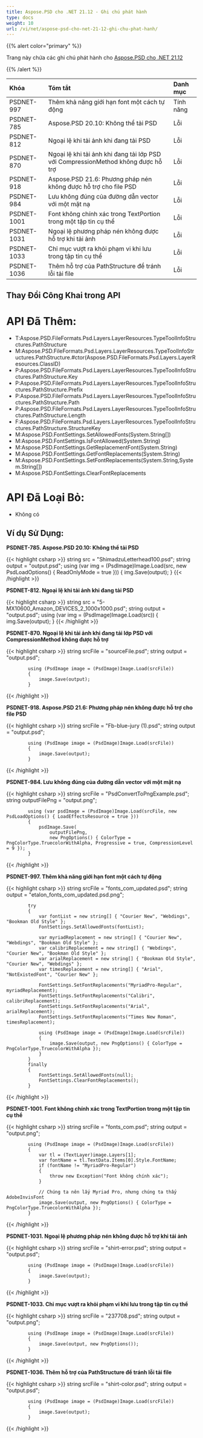 ```yaml
---
title: Aspose.PSD cho .NET 21.12 - Ghi chú phát hành
type: docs
weight: 10
url: /vi/net/aspose-psd-cho-net-21-12-ghi-chu-phat-hanh/
---
```


{{% alert color="primary" %}} 

Trang này chứa các ghi chú phát hành cho [Aspose.PSD cho .NET 21.12](https://www.nuget.org/packages/Aspose.PSD/)

{{% /alert %}} 

|**Khóa**|**Tóm tắt**|**Danh mục**|
| :- | :- | :- |
|PSDNET-997|Thêm khả năng giới hạn font một cách tự động|Tính năng|
|PSDNET-785|Aspose.PSD 20.10: Không thể tải PSD|Lỗi|
|PSDNET-812|Ngoại lệ khi tải ảnh khi đang tải PSD|Lỗi|
|PSDNET-870|Ngoại lệ khi tải ảnh khi đang tải lớp PSD với CompressionMethod không được hỗ trợ|Lỗi|
|PSDNET-918|Aspose.PSD 21.6: Phương pháp nén không được hỗ trợ cho file PSD|Lỗi|
|PSDNET-984|Lưu không đúng của đường dẫn vector với một mặt nạ|Lỗi|
|PSDNET-1001|Font không chính xác trong TextPortion trong một tập tin cụ thể|Lỗi|
|PSDNET-1031|Ngoại lệ phương pháp nén không được hỗ trợ khi tải ảnh|Lỗi|
|PSDNET-1033|Chỉ mục vượt ra khỏi phạm vi khi lưu trong tập tin cụ thể|Lỗi|
|PSDNET-1036|Thêm hỗ trợ của PathStructure để tránh lỗi tải file|Lỗi|

## **Thay Đổi Công Khai trong API**
# **API Đã Thêm:**
- T:Aspose.PSD.FileFormats.Psd.Layers.LayerResources.TypeToolInfoStructures.PathStructure
- M:Aspose.PSD.FileFormats.Psd.Layers.LayerResources.TypeToolInfoStructures.PathStructure.#ctor(Aspose.PSD.FileFormats.Psd.Layers.LayerResources.ClassID)
- P:Aspose.PSD.FileFormats.Psd.Layers.LayerResources.TypeToolInfoStructures.PathStructure.Key
- P:Aspose.PSD.FileFormats.Psd.Layers.LayerResources.TypeToolInfoStructures.PathStructure.Prefix
- P:Aspose.PSD.FileFormats.Psd.Layers.LayerResources.TypeToolInfoStructures.PathStructure.Path
- P:Aspose.PSD.FileFormats.Psd.Layers.LayerResources.TypeToolInfoStructures.PathStructure.Length
- F:Aspose.PSD.FileFormats.Psd.Layers.LayerResources.TypeToolInfoStructures.PathStructure.StructureKey
- M:Aspose.PSD.FontSettings.SetAllowedFonts(System.String[])
- M:Aspose.PSD.FontSettings.IsFontAllowed(System.String)
- M:Aspose.PSD.FontSettings.GetReplacementFont(System.String)
- M:Aspose.PSD.FontSettings.GetFontReplacements(System.String)
- M:Aspose.PSD.FontSettings.SetFontReplacements(System.String,System.String[])
- M:Aspose.PSD.FontSettings.ClearFontReplacements

# **API Đã Loại Bỏ:**
- Không có

## **Ví dụ Sử Dụng:**

**PSDNET-785. Aspose.PSD 20.10: Không thể tải PSD**

{{< highlight csharp >}}
            string src = "ShimadzuLetterhead100.psd";
            string output = "output.psd";
            using (var img = (PsdImage)Image.Load(src, new PsdLoadOptions() { ReadOnlyMode = true }))
            {
                img.Save(output);
            }
{{< /highlight >}}

**PSDNET-812. Ngoại lệ khi tải ảnh khi đang tải PSD**

{{< highlight csharp >}}
            string src = "5-MX10600_Amazon_DEVICES_2_1000x1000.psd";
            string output = "output.psd";
            using (var img = (PsdImage)Image.Load(src))
            {
                img.Save(output);
            }
{{< /highlight >}}

**PSDNET-870. Ngoại lệ khi tải ảnh khi đang tải lớp PSD với CompressionMethod không được hỗ trợ**

{{< highlight csharp >}}
            string srcFile = "sourceFile.psd";
            string output = "output.psd";

            using (PsdImage image = (PsdImage)Image.Load(srcFile))
            {
                image.Save(output);
            }
{{< /highlight >}}

**PSDNET-918. Aspose.PSD 21.6: Phương pháp nén không được hỗ trợ cho file PSD**

{{< highlight csharp >}}
            string srcFile = "Fb-blue-jury (1).psd";
            string output = "output.psd";

            using (PsdImage image = (PsdImage)Image.Load(srcFile))
            {
                image.Save(output);
            }
{{< /highlight >}}

**PSDNET-984. Lưu không đúng của đường dẫn vector với một mặt nạ**

{{< highlight csharp >}}
            string srcFile = "PsdConvertToPngExample.psd";
            string outputFilePng = "output.png";

            using (var psdImage = (PsdImage)Image.Load(srcFile, new PsdLoadOptions() { LoadEffectsResource = true }))
            {
                psdImage.Save(
                    outputFilePng,
                    new PngOptions() { ColorType = PngColorType.TruecolorWithAlpha, Progressive = true, CompressionLevel = 9 });
            }
{{< /highlight >}}

**PSDNET-997. Thêm khả năng giới hạn font một cách tự động**

{{< highlight csharp >}}
            string srcFile = "fonts_com_updated.psd";
            string output = "etalon_fonts_com_updated.psd.png";

            try
            {
                var fontList = new string[] { "Courier New", "Webdings", "Bookman Old Style" };
                FontSettings.SetAllowedFonts(fontList);

                var myriadReplacement = new string[] { "Courier New", "Webdings", "Bookman Old Style" };
                var calibriReplacement = new string[] { "Webdings", "Courier New", "Bookman Old Style" };
                var arialReplacement = new string[] { "Bookman Old Style", "Courier New", "Webdings" };
                var timesReplacement = new string[] { "Arial", "NotExistedFont", "Courier New" };

                FontSettings.SetFontReplacements("MyriadPro-Regular", myriadReplacement);
                FontSettings.SetFontReplacements("Calibri", calibriReplacement);
                FontSettings.SetFontReplacements("Arial", arialReplacement);
                FontSettings.SetFontReplacements("Times New Roman", timesReplacement);

                using (PsdImage image = (PsdImage)Image.Load(srcFile))
                {
                    image.Save(output, new PngOptions() { ColorType = PngColorType.TruecolorWithAlpha });
                }
            } 
            finally
            {
                FontSettings.SetAllowedFonts(null);
                FontSettings.ClearFontReplacements();
            }
{{< /highlight >}}

**PSDNET-1001. Font không chính xác trong TextPortion trong một tập tin cụ thể**

{{< highlight csharp >}}
            string srcFile = "fonts_com.psd";
            string output = "output.png";

            using (PsdImage image = (PsdImage)Image.Load(srcFile))
            {
                var tl = (TextLayer)image.Layers[1];
                var fontName = tl.TextData.Items[0].Style.FontName;
                if (fontName != "MyriadPro-Regular")
                {
                    throw new Exception("Font không chính xác");
                }

                // Chúng ta nên lấy Myriad Pro, nhưng chúng ta thấy AdobeInvisFont
                image.Save(output, new PngOptions() { ColorType = PngColorType.TruecolorWithAlpha });
            }
{{< /highlight >}}

**PSDNET-1031. Ngoại lệ phương pháp nén không được hỗ trợ khi tải ảnh**

{{< highlight csharp >}}
            string srcFile = "shirt-error.psd";
            string output = "output.psd";

            using (PsdImage image = (PsdImage)Image.Load(srcFile))
            {
                image.Save(output);
            }
{{< /highlight >}}

**PSDNET-1033. Chỉ mục vượt ra khỏi phạm vi khi lưu trong tập tin cụ thể**

{{< highlight csharp >}}
            string srcFile = "237708.psd";
            string output = "output.png";

            using (PsdImage image = (PsdImage)Image.Load(srcFile))
            {
                image.Save(output, new PngOptions());
            }
{{< /highlight >}}

**PSDNET-1036. Thêm hỗ trợ của PathStructure để tránh lỗi tải file**

{{< highlight csharp >}}
            string srcFile = "shirt-color.psd";
            string output = "output.psd";

            using (PsdImage image = (PsdImage)Image.Load(srcFile))
            {
                image.Save(output);
            }
{{< /highlight >}}

